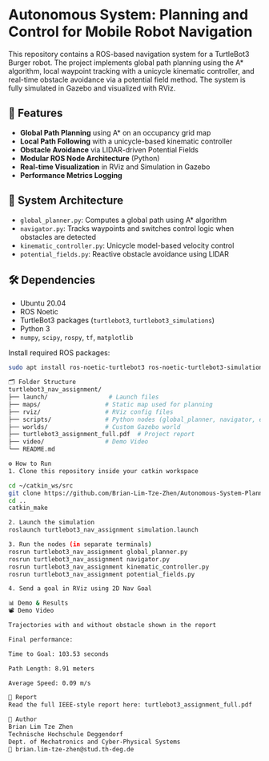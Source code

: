 # Autonomous System: Planning and Control for Mobile Robot Navigation

This repository contains a ROS-based navigation system for a TurtleBot3 Burger robot. The project implements global path planning using the A* algorithm, local waypoint tracking with a unicycle kinematic controller, and real-time obstacle avoidance via a potential field method. The system is fully simulated in Gazebo and visualized with RViz.

## 🚀 Features

- **Global Path Planning** using A* on an occupancy grid map
- **Local Path Following** with a unicycle-based kinematic controller
- **Obstacle Avoidance** via LIDAR-driven Potential Fields
- **Modular ROS Node Architecture** (Python)
- **Real-time Visualization** in RViz and Simulation in Gazebo
- **Performance Metrics Logging**

## 🧠 System Architecture

- `global_planner.py`: Computes a global path using A* algorithm
- `navigator.py`: Tracks waypoints and switches control logic when obstacles are detected
- `kinematic_controller.py`: Unicycle model-based velocity control
- `potential_fields.py`: Reactive obstacle avoidance using LIDAR

## 🛠️ Dependencies

- Ubuntu 20.04  
- ROS Noetic  
- TurtleBot3 packages (`turtlebot3`, `turtlebot3_simulations`)  
- Python 3  
- `numpy`, `scipy`, `rospy`, `tf`, `matplotlib`  

Install required ROS packages:
```bash
sudo apt install ros-noetic-turtlebot3 ros-noetic-turtlebot3-simulations

🗂️ Folder Structure
turtlebot3_nav_assignment/
├── launch/                 # Launch files
├── maps/                  # Static map used for planning
├── rviz/                  # RViz config files
├── scripts/               # Python nodes (global_planner, navigator, etc.)
├── worlds/                # Custom Gazebo world
├── turtlebot3_assignment_full.pdf  # Project report
├── video/                 # Demo Video
└── README.md

⚙️ How to Run
1. Clone this repository inside your catkin workspace

cd ~/catkin_ws/src
git clone https://github.com/Brian-Lim-Tze-Zhen/Autonomous-System-Planning-and-Control-for-Mobile-Robot-Navigation.git
cd ..
catkin_make

2. Launch the simulation
roslaunch turtlebot3_nav_assignment simulation.launch

3. Run the nodes (in separate terminals)
rosrun turtlebot3_nav_assignment global_planner.py
rosrun turtlebot3_nav_assignment navigator.py
rosrun turtlebot3_nav_assignment kinematic_controller.py
rosrun turtlebot3_nav_assignment potential_fields.py

4. Send a goal in RViz using 2D Nav Goal

📊 Demo & Results
📽️ Demo Video

Trajectories with and without obstacle shown in the report

Final performance:

Time to Goal: 103.53 seconds

Path Length: 8.91 meters

Average Speed: 0.09 m/s

📄 Report
Read the full IEEE-style report here: turtlebot3_assignment_full.pdf

👤 Author
Brian Lim Tze Zhen
Technische Hochschule Deggendorf
Dept. of Mechatronics and Cyber-Physical Systems
📧 brian.lim-tze-zhen@stud.th-deg.de




